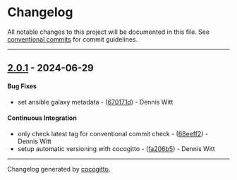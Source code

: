 # Changelog
All notable changes to this project will be documented in this file. See [conventional commits](https://www.conventionalcommits.org/) for commit guidelines.

- - -
## [2.0.1](https://github.com/wittdennis/ansible-role-user/compare/fa206b51cdc90a3cb6364624adb7b67e22d0b0b3..2.0.1) - 2024-06-29
#### Bug Fixes
- set ansible galaxy metadata - ([670171d](https://github.com/wittdennis/ansible-role-user/commit/670171ddd42fd8958681599fee6e6c89c2f1ccd3)) - Dennis Witt
#### Continuous Integration
- only check latest tag for conventional commit check - ([68eeff2](https://github.com/wittdennis/ansible-role-user/commit/68eeff2af00c6647e15f97f87b1689e3b19e4f63)) - Dennis Witt
- setup automatic versioning with cocogitto - ([fa206b5](https://github.com/wittdennis/ansible-role-user/commit/fa206b51cdc90a3cb6364624adb7b67e22d0b0b3)) - Dennis Witt

- - -

Changelog generated by [cocogitto](https://github.com/cocogitto/cocogitto).